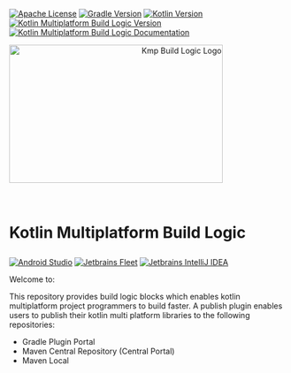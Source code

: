 [![Apache License][apache-license-shield]][apache-license-url]
[![Gradle Version][gradle-version-shield]][gradle-version-url]
[![Kotlin Version][kotlin-version-shield]][kotlin-version-url]
[![Kotlin Multiplatform Build Logic Version][kotlin-multiplatform-build-logic-version-shield]][kotlin-multiplatform-build-logic-version-url]
[![Kotlin Multiplatform Build Logic Documentation][kotlin-multiplatform-build-logic-documentation-shield]][kotlin-multiplatform-build-logic-documentation-url]
<div style="text-align: left;">
    <!--suppress CheckImageSize -->
<img src="images/kmp-build-logic-properties-gradle-plugin-logo.png" style="text-align: right" width="386" height="250" alt="Kmp Build Logic Logo">
        <h1>
            <p>
                <br>
                    Kotlin Multiplatform Build Logic
                <br>                
            </p>
        </h1>    
</div>

[![Android Studio][android-studio-shield]][android-studio-url]
[![Jetbrains Fleet][jetbrains-fleet-shield]][jetbrains-fleet-url]
[![Jetbrains IntelliJ IDEA][jetbrains-intellij-idea-shield]][jetbrains-intellij-idea-url]


Welcome to:

This repository provides build logic blocks which enables kotlin multiplatform project programmers to build faster. 
A publish plugin enables users to publish their kotlin multi platform libraries to the following repositories:
- Gradle Plugin Portal
- Maven Central Repository (Central Portal)
- Maven Local

[android-studio-shield]: https://img.shields.io/badge/androidstudio-Meerkat_2024.3.1-333333?logo=androidstudio
[android-studio-url]: https://developer.android.com/studio
[apache-license-shield]: https://img.shields.io/badge/license-Apache_License_2.0-282661?logo=apachemaven
[apache-license-url]: https://www.apache.org/licenses/LICENSE-2.0.html
[gradle-version-shield]: https://img.shields.io/badge/gradle-Version_9.0.0_rc_1-209BC4?logo=gradle
[gradle-version-url]: https://gradle.org/
[jetbrains-fleet-shield]: https://img.shields.io/badge/Fleet-1.46.97-5b277d?logo=jetbrains
[jetbrains-fleet-url]: https://www.jetbrains.com/fleet/
[jetbrains-intellij-idea-shield]: https://img.shields.io/badge/IntelliJ_IDEA-2024.3.4-152464?logo=intellijidea
[jetbrains-intellij-idea-url]: https://www.jetbrains.com/idea/
[kotlin-multiplatform-build-logic-documentation-shield]: https://img.shields.io/badge/Docs-User%20Guide-blueviolet?style=flat&logo=read-the-docs
[kotlin-multiplatform-build-logic-documentation-url]: documentation/README.md
[kotlin-multiplatform-build-logic-version-shield]: https://img.shields.io/maven-central/v/com.dickkouwenhoven.kmpbuildlogic?label=Kotlin%20Multiplatfrom%20Build%20Logic%20Maven%20Central%20Version&link=https%3A%2F%2Fcentral.sonatype.com%2Fsearch%3Fq%3Dg%3Acom.dickkouwenhoven.kmpbuildlogicn%26smo%3Dtrue
[kotlin-multiplatform-build-logic-version-url]: https://mvnrepository.com/artifact/com.dickkouwenhoven.kmpbuildlogic
[kotlin-version-shield]: https://img.shields.io/badge/kotlin-Version:_2.2.0-7b6abb?logo=kotlin
[kotlin-version-url]: https://kotlinlang.org/
